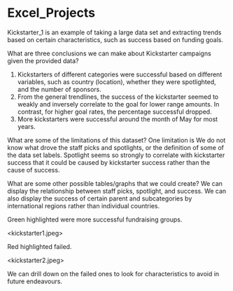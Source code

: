 # Excel_Projects

Kickstarter_1 is an example of taking a large data set and extracting trends based on certain characteristics, such as success based on funding goals.

What are three conclusions we can make about Kickstarter campaigns given the provided data?
1.	Kickstarters of different categories were successful based on different variables, such as country (location), whether they were spotlighted, and the number of sponsors.
2.	From the general trendlines, the success of the kickstarter seemed to weakly and inversely correlate to the goal for lower range amounts. In contrast, for higher goal rates, the percentage successful dropped. 
3.	More kickstarters were successful around the month of May for most years.

What are some of the limitations of this dataset?
One limitation is We do not know what drove the staff picks and spotlights, or the definition of some of the data set labels. Spotlight seems so strongly to correlate with kickstarter success that it could be caused by kickstarter success rather than the cause of success. 

What are some other possible tables/graphs that we could create?
We can display the relationship between staff picks, spotlight, and success. We can also display the success of certain parent and subcategories by international regions rather than individual countries.

Green highlighted were more successful fundraising groups. 

<kickstarter1.jpeg>

Red highlighted failed. 

<kickstarter2.jpeg>

We can drill down on the failed ones to look for characteristics to avoid in future endeavours.



